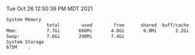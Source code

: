 Tue Oct 26 12:50:39 PM MDT 2021
```bash
System Memory
               total        used        free      shared  buff/cache   available
Mem:           7.7Gi       666Mi       4.8Gi       9.0Mi       2.2Gi       6.7Gi
Swap:          7.6Gi       298Mi       7.4Gi
System Storage
675M	.
```

